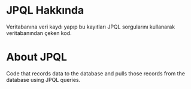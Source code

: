 # JPQL Hakkında
Veritabanına veri kaydı yapıp bu kayıtları JPQL sorgularını kullanarak veritabanından çeken kod.

# About JPQL
Code that records data to the database and pulls those records from the database using JPQL queries.
